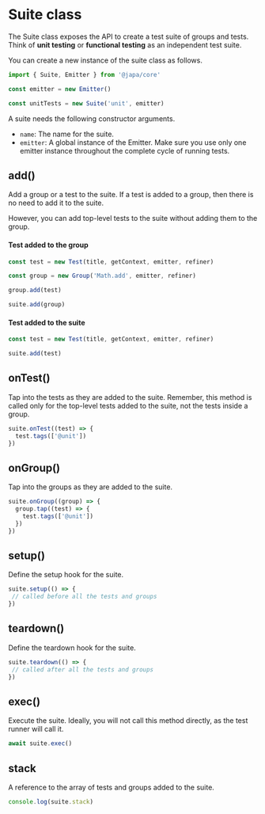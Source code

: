 # Suite class

The Suite class exposes the API to create a test suite of groups and tests. Think of **unit testing** or **functional testing** as an independent test suite. 

You can create a new instance of the suite class as follows.

```ts
import { Suite, Emitter } from '@japa/core'

const emitter = new Emitter()

const unitTests = new Suite('unit', emitter)
```

A suite needs the following constructor arguments.

- `name`: The name for the suite.
- `emitter`: A global instance of the Emitter. Make sure you use only one emitter instance throughout the complete cycle of running tests.

## add()

Add a group or a test to the suite. If a test is added to a group, then there is no need to add it to the suite.

However, you can add top-level tests to the suite without adding them to the group.

#### Test added to the group

```ts
const test = new Test(title, getContext, emitter, refiner)

const group = new Group('Math.add', emitter, refiner)

group.add(test)

suite.add(group)
```

#### Test added to the suite

```ts
const test = new Test(title, getContext, emitter, refiner)

suite.add(test)
```

## onTest()

Tap into the tests as they are added to the suite. Remember, this method is called only for the top-level tests added to the suite, not the tests inside a group.

```ts
suite.onTest((test) => {
  test.tags(['@unit'])
})
```

## onGroup()

Tap into the groups as they are added to the suite.

```ts
suite.onGroup((group) => {
  group.tap((test) => {
    test.tags(['@unit'])
  })
})
```

## setup()

Define the setup hook for the suite.

```ts
suite.setup(() => {
 // called before all the tests and groups
})
```

## teardown()

Define the teardown hook for the suite.

```ts
suite.teardown(() => {
 // called after all the tests and groups
})
```

## exec()

Execute the suite. Ideally, you will not call this method directly, as the test runner will call it.

```ts
await suite.exec()
```

## stack

A reference to the array of tests and groups added to the suite.

```ts
console.log(suite.stack)
```